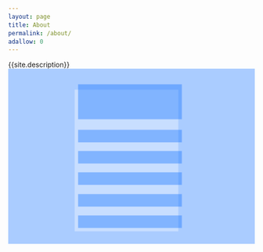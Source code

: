 ```yaml
---
layout: page
title: About
permalink: /about/
adallow: 0
---
```



{{site.description}}
<img src="/assets/img/drawing_01.svg">

